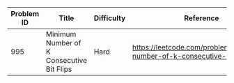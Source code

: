 | Problem ID | Title | Difficulty | Reference
| --- | --- | --- | ---
| 995 | Minimum Number of K Consecutive Bit Flips | Hard | https://leetcode.com/problems/minimum-number-of-k-consecutive-bit-flips/
